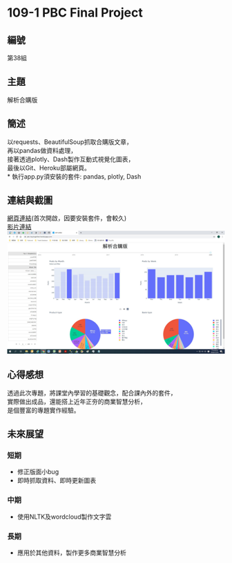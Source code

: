 # 109-1 PBC Final Project

## 編號
第38組

## 主題
解析合購版

## 簡述
以requests、BeautifulSoup抓取合購版文章，  
再以pandas做資料處理，  
接著透過plotly、Dash製作互動式視覺化圖表，  
最後以Git、Heroku部屬網頁。  
\* 執行app.py須安裝的套件: pandas, plotly, Dash

## 連結與截圖
[網頁連結](https://pbc-buytogether.herokuapp.com/)(首次開啟，因要安裝套件，會較久)  
[影片連結](https://youtu.be/M2MpbRQ2Bx0)  <!--https://www.youtube.com/watch?v=ayX3vNVFmXc&feature=youtu.be-->
![網頁截圖](https://github.com/PinJu-Chen/PTT-Analysis/blob/main/file/prtscr.jpg)

## 心得感想
透過此次專題，將課堂內學習的基礎觀念，配合課內外的套件，  
實際做出成品，還能搭上近年正夯的商業智慧分析，  
是個豐富的專題實作經驗。

## 未來展望
### 短期
*  修正版面小bug  
*  即時抓取資料、即時更新圖表
### 中期
*  使用NLTK及wordcloud製作文字雲  
### 長期
*  應用於其他資料，製作更多商業智慧分析
